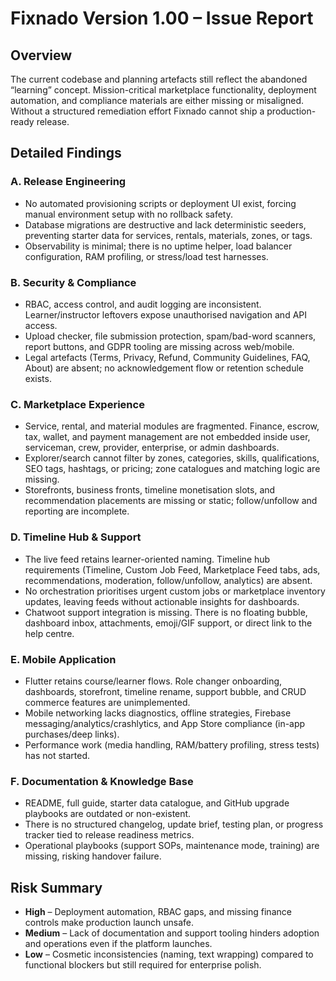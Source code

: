 # Fixnado Version 1.00 – Issue Report

## Overview
The current codebase and planning artefacts still reflect the abandoned “learning” concept. Mission-critical marketplace functionality, deployment automation, and compliance materials are either missing or misaligned. Without a structured remediation effort Fixnado cannot ship a production-ready release.

## Detailed Findings
### A. Release Engineering
- No automated provisioning scripts or deployment UI exist, forcing manual environment setup with no rollback safety.
- Database migrations are destructive and lack deterministic seeders, preventing starter data for services, rentals, materials, zones, or tags.
- Observability is minimal; there is no uptime helper, load balancer configuration, RAM profiling, or stress/load test harnesses.

### B. Security & Compliance
- RBAC, access control, and audit logging are inconsistent. Learner/instructor leftovers expose unauthorised navigation and API access.
- Upload checker, file submission protection, spam/bad-word scanners, report buttons, and GDPR tooling are missing across web/mobile.
- Legal artefacts (Terms, Privacy, Refund, Community Guidelines, FAQ, About) are absent; no acknowledgement flow or retention schedule exists.

### C. Marketplace Experience
- Service, rental, and material modules are fragmented. Finance, escrow, tax, wallet, and payment management are not embedded inside user, serviceman, crew, provider, enterprise, or admin dashboards.
- Explorer/search cannot filter by zones, categories, skills, qualifications, SEO tags, hashtags, or pricing; zone catalogues and matching logic are missing.
- Storefronts, business fronts, timeline monetisation slots, and recommendation placements are missing or static; follow/unfollow and reporting are incomplete.

### D. Timeline Hub & Support
- The live feed retains learner-oriented naming. Timeline hub requirements (Timeline, Custom Job Feed, Marketplace Feed tabs, ads, recommendations, moderation, follow/unfollow, analytics) are absent.
- No orchestration prioritises urgent custom jobs or marketplace inventory updates, leaving feeds without actionable insights for dashboards.
- Chatwoot support integration is missing. There is no floating bubble, dashboard inbox, attachments, emoji/GIF support, or direct link to the help centre.

### E. Mobile Application
- Flutter retains course/learner flows. Role changer onboarding, dashboards, storefront, timeline rename, support bubble, and CRUD commerce features are unimplemented.
- Mobile networking lacks diagnostics, offline strategies, Firebase messaging/analytics/crashlytics, and App Store compliance (in-app purchases/deep links).
- Performance work (media handling, RAM/battery profiling, stress tests) has not started.

### F. Documentation & Knowledge Base
- README, full guide, starter data catalogue, and GitHub upgrade playbooks are outdated or non-existent.
- There is no structured changelog, update brief, testing plan, or progress tracker tied to release readiness metrics.
- Operational playbooks (support SOPs, maintenance mode, training) are missing, risking handover failure.

## Risk Summary
- **High** – Deployment automation, RBAC gaps, and missing finance controls make production launch unsafe.
- **Medium** – Lack of documentation and support tooling hinders adoption and operations even if the platform launches.
- **Low** – Cosmetic inconsistencies (naming, text wrapping) compared to functional blockers but still required for enterprise polish.
